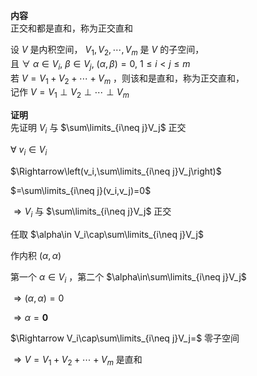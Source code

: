 **内容**  
正交和都是直和，称为正交直和  
  
设 $V$ 是内积空间， $V_1,V_2,\cdots,V_m$ 是 $V$ 的子空间，  
且 $\forall\ \alpha\in V_i,\ \beta\in V_j,\ (\alpha,\beta)=0,\ 1\le i<j\le m$  
若 $V=V_1+V_2+\cdots+V_m$ ，则该和是直和，称为正交直和，  
记作 $V=V_1\perp V_2\perp\cdots\perp V_m$  
  
**证明**  
先证明 $V_i$ 与 $\sum\limits_{i\neq j}V_j$ 正交  
  
 $\forall\ v_i\in V_i$  
  
 $\Rightarrow\left(v_i,\sum\limits_{i\neq j}V_j\right)$  
  
 $=\sum\limits_{i\neq j}(v_i,v_j)=0$  
  
 $\Rightarrow V_i$ 与 $\sum\limits_{i\neq j}V_j$ 正交  
  
任取 $\alpha\in V_i\cap\sum\limits_{i\neq j}V_j$  
  
作内积 $(\alpha,\alpha)$  
  
第一个 $\alpha\in V_i$ ，第二个 $\alpha\in\sum\limits_{i\neq j}V_j$  
  
 $\Rightarrow(\alpha,\alpha)=0$  
  
 $\Rightarrow\alpha=\mathbf0$  
  
 $\Rightarrow V_i\cap\sum\limits_{i\neq j}V_j=$ 零子空间  
  
 $\Rightarrow V=V_1+V_2+\cdots+V_m$ 是直和  
